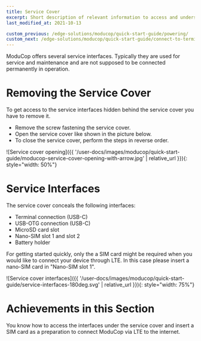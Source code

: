 ```yaml
---
title: Service Cover 
excerpt: Short description of relevant information to access and understand the service cover interfaces
last_modified_at: 2021-10-13

custom_previous: /edge-solutions/moducop/quick-start-guide/powering/
custom_next: /edge-solutions/moducop/quick-start-guide/connect-to-terminal/
---
```


ModuCop offers several service interfaces. Typically they are used for service and maintenance and are not supposed to be connected permanently in operation. 

# Removing the Service Cover
To get access to the service interfaces hidden behind the service cover you have to remove it. 

* Remove the screw fastening the service cover.
* Open the service cover like shown in the picture below.
* To close the service cover, perform the steps in reverse order.

![Service cover opening]({{ '/user-docs/images/moducop/quick-start-guide/moducop-service-cover-opening-with-arrow.jpg' | relative_url }}){: style="width: 50%"}

# Service Interfaces
The service cover conceals the following interfaces: 

* Terminal connection (USB-C)
* USB-OTG connection (USB-C)
* MicroSD card slot
* Nano-SIM slot 1 and slot 2
* Battery holder

For getting started quickly, only the a SIM card might be required when you would like to connect your device through LTE. 
In this case please insert a nano-SIM card in "Nano-SIM slot 1".

![Service cover interfaces]({{ '/user-docs/images/moducop/quick-start-guide/service-interfaces-180deg.svg' | relative_url }}){: style="width: 75%"}

# Achievements in this Section
You know how to access the interfaces under the service cover and insert a SIM card as a preparation to connect ModuCop via LTE to the internet.

